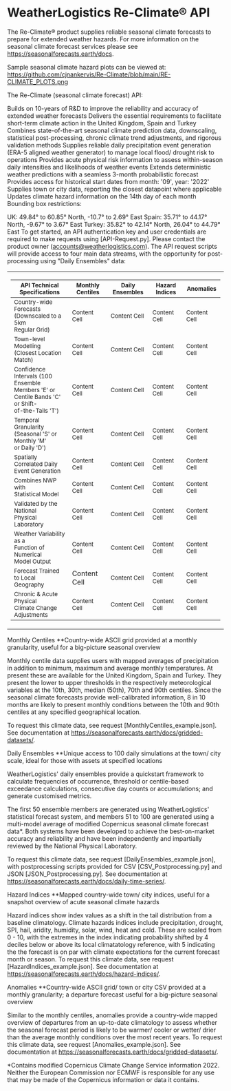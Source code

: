 # WeatherLogistics Re-Climate® API

The Re-Climate® product supplies reliable seasonal climate forecasts to prepare for extended weather hazards. For more information on the seasonal climate forecast services please see https://seasonalforecasts.earth/docs.

Sample seasonal climate hazard plots can be viewed at: https://github.com/cjnankervis/Re-Climate/blob/main/RE-CLIMATE_PLOTS.png

The Re-Climate (seasonal climate forecast) API:

Builds on 10-years of R&D to improve the reliability and accuracy of extended weather forecasts
Delivers the essential requirements to facilitate short-term climate action in the United Kingdom, Spain and Turkey
Combines state-of-the-art seasonal climate prediction data, downscaling, statistical post-processing, chronic climate trend adjustments, and rigorous validation methods
Supplies reliable daily precipitation event generation (ERA-5 aligned weather generator) to manage local flood/ drought risk to operations
Provides acute physical risk information to assess within-season daily intensities and likelihoods of weather events
Extends deterministic weather predictions with a seamless 3-month probabilistic forecast
Provides access for historical start dates from month: '09', year: '2022'
Supplies town or city data, reporting the closest datapoint where applicable
Updates climate hazard information on the 14th day of each month
Bounding box restrictions:

UK: 49.84° to 60.85° North, -10.7° to 2.69° East
Spain: 35.71° to 44.17° North, -9.67° to 3.67° East
Turkey: 35.82° to 42.14° North, 26.04° to 44.79° East
To get started, an API authentication key and user credentials are required to make requests using [API-Request.py]. Please contact the product owner (accounts@weatherlogistics.com). The API request scripts will provide access to four main data streams, with the opportunity for post-processing using "Daily Ensembles" data:

<center>
<table width="50%">
  <tr><td width="50%">

|<sub>API Technical Specifications</sub> | <sub>Monthly Centiles</sub> | <sub>Daily Ensembles</sub> | <sub>Hazard Indices</sub> | <sub>Anomalies</sub> |
| ------------- | ------------- | ------------- | ------------- | ------------- |
| <sub>Country-wide Forecasts<br /> (Downscaled to a 5km<br /> Regular Grid)</sub> | <sub>Content Cell</sub> | <sub>Content Cell</sub> | <sub>Content Cell</sub>  | <sub>Content Cell</sub> |
| <sub>Town-level Modelling<br /> (Closest Location Match)</sub> | <sub>Content Cell</sub>  | <sub>Content Cell</sub> | <sub>Content Cell</sub> | <sub>Content Cell</sub> |
| <sub>Confidence Intervals (100<br /> Ensemble Members  'E' or<br /> Centile Bands 'C' or Shift-<br />of-the-Tails 'T')</sub> | <sub>Content Cell</sub> | <sub>Content Cell</sub> | <sub>Content Cell</sub>  | <sub>Content Cell</sub> |
| <sub>Temporal Granularity<br /> (Seasonal 'S' or Monthly 'M'<br /> or Daily 'D')</sub> | <sub>Content Cell</sub>  | <sub>Content Cell</sub> | <sub>Content Cell</sub> | <sub>Content Cell</sub> |
| <sub>Spatially Correlated Daily<br /> Event Generation</sub> | <sub>Content Cell</sub>  | <sub>Content Cell</sub>  | <sub>Content Cell</sub> | <sub>Content Cell</sub> |
| <sub>Combines NWP with<br /> Statistical Model</sub> | <sub>Content Cell</sub>  | <sub>Content Cell</sub>  | <sub>Content Cell</sub>  | <sub>Content Cell</sub> |
| <sub>Validated by the National<br /> Physical Laboratory</sub> | <sub>Content Cell</sub>  | <sub>Content Cell</sub>  | <sub>Content Cell</sub> | <sub>Content Cell</sub> |
| <sub>Weather Variability as a<br /> Function of Numerical<br /> Model Output</sub> | <sub>Content Cell</sub>  | <sub>Content Cell</sub> | <sub>Content Cell</sub> | <sub>Content Cell</sub> |
| <sub>Forecast Trained<br /> to Local Geography</sub> | Content Cell</sub> | <sub>Content Cell</sub>  | <sub>Content Cell</sub> | <sub>Content Cell</sub>  | <sub>Content Cell</sub> |
| <sub>Chronic & Acute Physical<br /> Climate Change<br /> Adjustments</sub> | <sub>Content Cell</sub>  | <sub>Content Cell</sub> | <sub>Content Cell</sub> | <sub>Content Cell</sub> |

  </td></tr>
</table>
</center>

Monthly Centiles
**Country-wide ASCII grid provided at a monthly granularity, useful for a big-picture seasonal overview

Monthly centile data supplies users with mapped averages of precipitation in addition to minimum, maximum and average monthly temperatures. At present these are available for the United Kingdom, Spain and Turkey. They present the lower to upper thresholds in the respectively meteorological variables at the 10th, 30th, median (50th), 70th and 90th centiles. Since the seasonal climate forecasts provide well-calibrated information, 8 in 10 months are likely to present monthly conditions between the 10th and 90th centiles at any specified geographical location.

To request this climate data, see request [MonthlyCentiles_example.json]. See documentation at https://seasonalforecasts.earth/docs/gridded-datasets/.

Daily Ensembles
**Unique access to 100 daily simulations at the town/ city scale, ideal for those with assets at specified locations

WeatherLogistics' daily ensembles provide a quickstart framework to calculate frequencies of occurrence, threshold or centile-based exceedance calculations, consecutive day counts or accumulations; and generate customised metrics.

The first 50 ensemble members are generated using WeatherLogistics' statistical forecast system, and members 51 to 100 are generated using a multi-model average of modified Copernicus seasonal climate forecast data*. Both systems have been developed to achieve the best-on-market accuracy and reliability and have been independently and impartially reviewed by the National Physical Laboratory.

To request this climate data, see request [DailyEnsembles_example.json], with postprocessing scripts provided for CSV [CSV_Postprocessing.py] and JSON [JSON_Postprocessing.py]. See documentation at https://seasonalforecasts.earth/docs/daily-time-series/.

Hazard Indices
**Mapped country-wide town/ city indices, useful for a snapshot overview of acute seasonal climate hazards

Hazard indices show index values as a shift in the tail distribution from a baseline climatology. Climate hazards indices include precipitation, drought, SPI, hail, aridity, humidity, solar, wind, heat and cold. These are scaled from 0 - 10, with the extremes in the index indicating probability shifted by 4 deciles below or above its local climatatology reference, with 5 indicating the the forecast is on par with climate expectations for the current forecast month or season. To request this climate data, see request [HazardIndices_example.json]. See documentation at https://seasonalforecasts.earth/docs/hazard-indices/.

Anomalies
**Country-wide ASCII grid/ town or city CSV provided at a monthly granularity; a departure forecast useful for a big-picture seasonal overview

Similar to the monthly centiles, anomalies provide a country-wide mapped overview of departures from an up-to-date climatology to assess whether the seasonal forecast period is likely to be warmer/ cooler or wetter/ drier than the average monthly conditions over the most recent years. To request this climate data, see request [Anomalies_example.json]. See documentation at https://seasonalforecasts.earth/docs/gridded-datasets/.

*Contains modified Copernicus Climate Change Service information 2022. Neither the European Commission nor ECMWF is responsible for any use that may be made of the Copernicus information or data it contains.
